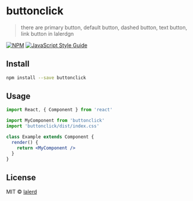 # buttonclick

> there are primary button, default button, dashed button, text button, link button in lalerdgn

[![NPM](https://img.shields.io/npm/v/buttonclick.svg)](https://www.npmjs.com/package/buttonclick) [![JavaScript Style Guide](https://img.shields.io/badge/code_style-standard-brightgreen.svg)](https://standardjs.com)

## Install

```bash
npm install --save buttonclick
```

## Usage

```jsx
import React, { Component } from 'react'

import MyComponent from 'buttonclick'
import 'buttonclick/dist/index.css'

class Example extends Component {
  render() {
    return <MyComponent />
  }
}
```

## License

MIT © [lalerd](https://github.com/lalerd)
